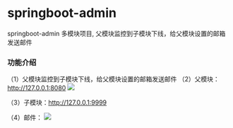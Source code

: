 # springboot-admin
springboot-admin 多模块项目, 父模块监控到子模块下线，给父模块设置的邮箱发送邮件

### 功能介绍

（1）父模块监控到子模块下线，给父模块设置的邮箱发送邮件
（2）父模块：http://127.0.0.1:8080
<img src="https://img-blog.csdnimg.cn/20190402102320435.png?x-oss-process=image/watermark,type_ZmFuZ3poZW5naGVpdGk,shadow_10,text_aHR0cHM6Ly9pY29kZS5ibG9nLmNzZG4ubmV0,size_16,color_FFFFFF,t_70">

（3）子模块：http://127.0.0.1:9999

（4）邮件：
<img src="https://img-blog.csdnimg.cn/20190402102852288.png?x-oss-process=image/watermark,type_ZmFuZ3poZW5naGVpdGk,shadow_10,text_aHR0cHM6Ly9pY29kZS5ibG9nLmNzZG4ubmV0,size_16,color_FFFFFF,t_70">
